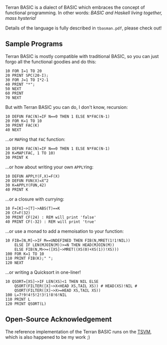 Terran BASIC is a dialect of BASIC which embraces the concept of functional programming. In other words: *BASIC and Haskell living together, mass hysteria!*

Details of the language is fully described in `tbasman.pdf`, please check out!

## Sample Programs

Terran BASIC is mostly compatible with traditional BASIC, so you can just forgo all the functional goodies and do this:

```
10 FOR I=1 TO 20
20 PRINT SPC(20-I);
30 FOR J=1 TO I*2-1
40 PRINT "*";
50 NEXT
60 PRINT
70 NEXT
```

But with Terran BASIC you can do, I don't know, recursion:

```
10 DEFUN FAC(N)=IF N==0 THEN 1 ELSE N*FAC(N-1)
20 FOR K=1 TO 10
30 PRINT FAC(K)
40 NEXT
```

...or `MAP`ing that `FAC` function:

```
10 DEFUN FAC(N)=IF N==0 THEN 1 ELSE N*FAC(N-1)
20 K=MAP(FAC, 1 TO 10)
30 PRINT K
```

...or how about writing your own `APPLY`ing:

```
10 DEFUN APPLY(F,X)=F(X)
20 DEFUN FUN(X)=X^2
30 K=APPLY(FUN,42)
40 PRINT K
```

...or a closure with currying:

```
10 F=[K]~>[T]~>ABS(T)==K
20 CF=F(32)
30 PRINT CF(24) : REM will print 'false'
40 PRINT CF(-32) : REM will print 'true'
```

...or use a monad to add a memoisation to your function:

```
10 FIB=[N,M]~>IF M==UNDEFINED THEN FIB(N,MRET(1!1!NIL))
    ELSE IF LEN(MJOIN(M))>=N THEN HEAD(MJOIN(M))
    ELSE FIB(N,M>>=([XS]~>MRET((XS(0)+XS(1))!XS)))
100 FOR K=1 TO 10
110 PRINT FIB(K);" ";
120 NEXT
```

...or writing a Quicksort in one-liner!

```
10 QSORT=[XS]~>IF LEN(XS)<1 THEN NIL ELSE
    QSORT(FILTER([X]~>X<HEAD XS,TAIL XS)) # HEAD(XS)!NIL #
    QSORT(FILTER([X]~>X>=HEAD XS,TAIL XS))
100 L=7!9!4!5!2!3!1!8!6!NIL
110 PRINT L
120 PRINT QSORT(L)
```

## Open-Source Acknowledgement

The reference implementation of the Terran BASIC runs on the [TSVM](https://github.com/curioustorvald/tsvm), which is also happened to be my work ;)
